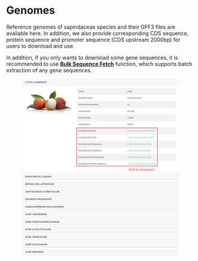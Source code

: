 # Genomes

Reference genomes of sapindaceae species and their GFF3 files are available here. In addition, we also provide corresponding CDS sequence, protein sequence and promoter sequence (CDS upstream 2000bp) for users to download and use.

In addition, if you only wants to download some gene sequences, it is recommended to use [**Bulk Sequence Fetch**](http://www.sapindaceae.com/bulk\_sequence\_fetch/bulk\_sequence\_fetch.html) function, which supports batch extraction of any gene sequences.

<figure><img src="../.gitbook/assets/image (10).png" alt=""><figcaption></figcaption></figure>
